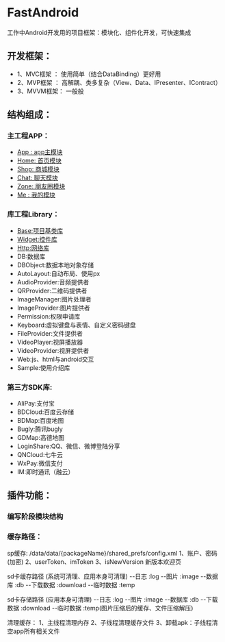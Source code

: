 # FastAndroid
工作中Android开发用的项目框架：模块化、组件化开发，可快速集成

## 开发框架：
- 1、MVC框架 ： 使用简单（结合DataBinding）更好用
- 2、MVP框架 ： 高解耦、类多复杂（View、Data、IPresenter、IContract）
- 3、MVVM框架： 一般般

## 结构组成：
### 主工程APP： 
  * [App : app主模块](/APP/App/App_README.md)
  * [Home: 首页模块](/APP/App/Home_README.md)
  * [Shop: 商城模块](/APP/App/Shop_README.md)
  * [Chat: 聊天模块](/APP/App/Chat_README.md)
  * [Zone: 朋友圈模块](/APP/App/Zone_README.md)
  * [Me  : 我的模块](/APP/App/Me_README.md)
 
### 库工程Library：
  * [Base:项目基类库](/Libray/Base/Base_README.md)
  * [Widget:控件库](/Libray/Widget/Widget_README.md)
  * [Http:网络库](/Libray/Widget/Widget_README.md)
  * DB:数据库
  * DBObject:数据本地对象存储
  * AutoLayout:自动布局、使用px
  * AudioProvider:音频提供者
  * QRProvider:二维码提供者
  * ImageManager:图片处理者
  * ImageProvider:图片提供者
  * Permission:权限申请库
  * Keyboard:虚拟键盘与表情、自定义密码键盘
  * FileProvider:文件提供者
  * VideoPlayer:视屏播放器
  * VideoProvider:视屏提供者
  * Web:js、html与android交互
  * Sample:使用介绍库
  
### 第三方SDK库:
  * AliPay:支付宝
  * BDCloud:百度云存储
  * BDMap:百度地图
  * Bugly:腾讯bugly
  * GDMap:高德地图
  * LoginShare:QQ、微信、微博登陆分享
  * QNCloud:七牛云
  * WxPay:微信支付
  * IM:即时通讯（融云）

## 插件功能：

### 编写阶段模块结构

### 缓存路径：
sp缓存: /data/data/{packageName}/shared_prefs/config.xml
        1、账户、密码(加密)
        2、userToken、imToken
        3、isNewVersion 新版本欢迎页

sd卡缓存路径 (系统可清理、应用本身可清理)
--日志     :log
--图片     :image
--数据库    :db
--下载数据  :download
--临时数据  :temp

sd卡存储路径 (应用本身可清理)
--日志     :log
--图片     :image
--数据库    :db
--下载数据  :download
--临时数据  :temp(图片压缩后的缓存、文件压缩解压)

清理缓存：
1、主线程清理内存
2、子线程清理缓存文件
3、卸载apk：子线程清空app所有相关文件
